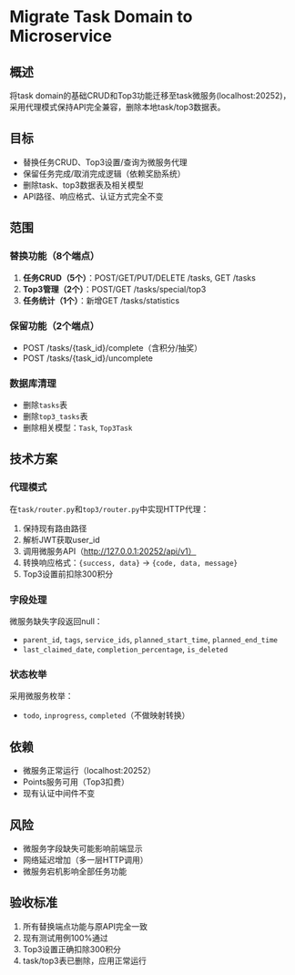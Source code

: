 # Migrate Task Domain to Microservice

## 概述
将task domain的基础CRUD和Top3功能迁移至task微服务(localhost:20252)，采用代理模式保持API完全兼容，删除本地task/top3数据表。

## 目标
- 替换任务CRUD、Top3设置/查询为微服务代理
- 保留任务完成/取消完成逻辑（依赖奖励系统）
- 删除task、top3数据表及相关模型
- API路径、响应格式、认证方式完全不变

## 范围

### 替换功能（8个端点）
1. **任务CRUD（5个）**：POST/GET/PUT/DELETE /tasks, GET /tasks
2. **Top3管理（2个）**：POST/GET /tasks/special/top3
3. **任务统计（1个）**：新增GET /tasks/statistics

### 保留功能（2个端点）
- POST /tasks/{task_id}/complete（含积分/抽奖）
- POST /tasks/{task_id}/uncomplete

### 数据库清理
- 删除`tasks`表
- 删除`top3_tasks`表
- 删除相关模型：`Task`, `Top3Task`

## 技术方案

### 代理模式
在`task/router.py`和`top3/router.py`中实现HTTP代理：
1. 保持现有路由路径
2. 解析JWT获取user_id
3. 调用微服务API（http://127.0.0.1:20252/api/v1）
4. 转换响应格式：`{success, data}` → `{code, data, message}`
5. Top3设置前扣除300积分

### 字段处理
微服务缺失字段返回null：
- `parent_id`, `tags`, `service_ids`, `planned_start_time`, `planned_end_time`
- `last_claimed_date`, `completion_percentage`, `is_deleted`

### 状态枚举
采用微服务枚举：
- `todo`, `inprogress`, `completed`（不做映射转换）

## 依赖
- 微服务正常运行（localhost:20252）
- Points服务可用（Top3扣费）
- 现有认证中间件不变

## 风险
- 微服务字段缺失可能影响前端显示
- 网络延迟增加（多一层HTTP调用）
- 微服务宕机影响全部任务功能

## 验收标准
1. 所有替换端点功能与原API完全一致
2. 现有测试用例100%通过
3. Top3设置正确扣除300积分
4. task/top3表已删除，应用正常运行

